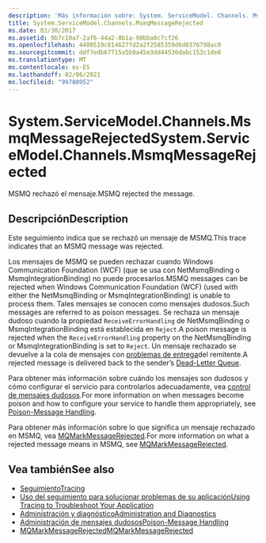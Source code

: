 ```yaml
---
description: 'Más información sobre: System. ServiceModel. Channels. MsmqMessageRejected'
title: System.ServiceModel.Channels.MsmqMessageRejected
ms.date: 03/30/2017
ms.assetid: 9b7c10a7-2af6-44a2-8b1a-90bba0c7cf26
ms.openlocfilehash: 4400519c814627fd2a2f2585359d6d6376798ac0
ms.sourcegitcommit: ddf7edb67715a5b9a45e3dd44536dabc153c1de0
ms.translationtype: MT
ms.contentlocale: es-ES
ms.lasthandoff: 02/06/2021
ms.locfileid: "99780952"
---
```

# <a name="systemservicemodelchannelsmsmqmessagerejected"></a><span data-ttu-id="b13aa-103">System.ServiceModel.Channels.MsmqMessageRejected</span><span class="sxs-lookup"><span data-stu-id="b13aa-103">System.ServiceModel.Channels.MsmqMessageRejected</span></span>

<span data-ttu-id="b13aa-104">MSMQ rechazó el mensaje.</span><span class="sxs-lookup"><span data-stu-id="b13aa-104">MSMQ rejected the message.</span></span>  
  
## <a name="description"></a><span data-ttu-id="b13aa-105">Descripción</span><span class="sxs-lookup"><span data-stu-id="b13aa-105">Description</span></span>  

 <span data-ttu-id="b13aa-106">Este seguimiento indica que se rechazó un mensaje de MSMQ.</span><span class="sxs-lookup"><span data-stu-id="b13aa-106">This trace indicates that an MSMQ message was rejected.</span></span>  
  
 <span data-ttu-id="b13aa-107">Los mensajes de MSMQ se pueden rechazar cuando Windows Communication Foundation (WCF) (que se usa con NetMsmqBinding o MsmqIntegrationBinding) no puede procesarlos.</span><span class="sxs-lookup"><span data-stu-id="b13aa-107">MSMQ messages can be rejected when Windows Communication Foundation (WCF) (used with either the NetMsmqBinding or MsmqIntegrationBinding) is unable to process them.</span></span> <span data-ttu-id="b13aa-108">Tales mensajes se conocen como mensajes dudosos.</span><span class="sxs-lookup"><span data-stu-id="b13aa-108">Such messages are referred to as poison messages.</span></span> <span data-ttu-id="b13aa-109">Se rechaza un mensaje dudoso cuando la propiedad `ReceiveErrorHandling` de NetMsmqBinding o MsmqIntegrationBinding está establecida en `Reject`.</span><span class="sxs-lookup"><span data-stu-id="b13aa-109">A poison message is rejected when the `ReceiveErrorHandling` property on the NetMsmqBinding or MsmqIntegrationBinding is set to `Reject`.</span></span> <span data-ttu-id="b13aa-110">Un mensaje rechazado se devuelve a la cola de mensajes con [problemas de entrega](../../feature-details/using-dead-letter-queues-to-handle-message-transfer-failures.md)del remitente.</span><span class="sxs-lookup"><span data-stu-id="b13aa-110">A rejected message is delivered back to the sender’s [Dead-Letter Queue](../../feature-details/using-dead-letter-queues-to-handle-message-transfer-failures.md).</span></span>  
  
 <span data-ttu-id="b13aa-111">Para obtener más información sobre cuándo los mensajes son dudosos y cómo configurar el servicio para controlarlos adecuadamente, vea [control de mensajes dudosos](../../feature-details/poison-message-handling.md).</span><span class="sxs-lookup"><span data-stu-id="b13aa-111">For more information on when messages become poison and how to configure your service to handle them appropriately, see [Poison-Message Handling](../../feature-details/poison-message-handling.md).</span></span>  
  
 <span data-ttu-id="b13aa-112">Para obtener más información sobre lo que significa un mensaje rechazado en MSMQ, vea [MQMarkMessageRejected](/previous-versions/windows/desktop/msmq/ms707071(v=vs.85)).</span><span class="sxs-lookup"><span data-stu-id="b13aa-112">For more information on what a rejected message means in MSMQ, see [MQMarkMessageRejected](/previous-versions/windows/desktop/msmq/ms707071(v=vs.85)).</span></span>  
  
## <a name="see-also"></a><span data-ttu-id="b13aa-113">Vea también</span><span class="sxs-lookup"><span data-stu-id="b13aa-113">See also</span></span>

- [<span data-ttu-id="b13aa-114">Seguimiento</span><span class="sxs-lookup"><span data-stu-id="b13aa-114">Tracing</span></span>](index.md)
- [<span data-ttu-id="b13aa-115">Uso del seguimiento para solucionar problemas de su aplicación</span><span class="sxs-lookup"><span data-stu-id="b13aa-115">Using Tracing to Troubleshoot Your Application</span></span>](using-tracing-to-troubleshoot-your-application.md)
- [<span data-ttu-id="b13aa-116">Administración y diagnóstico</span><span class="sxs-lookup"><span data-stu-id="b13aa-116">Administration and Diagnostics</span></span>](../index.md)
- [<span data-ttu-id="b13aa-117">Administración de mensajes dudosos</span><span class="sxs-lookup"><span data-stu-id="b13aa-117">Poison-Message Handling</span></span>](../../feature-details/poison-message-handling.md)
- <span data-ttu-id="b13aa-118">[MQMarkMessageRejected](/previous-versions/windows/desktop/msmq/ms707071(v=vs.85))</span><span class="sxs-lookup"><span data-stu-id="b13aa-118">[MQMarkMessageRejected](/previous-versions/windows/desktop/msmq/ms707071(v=vs.85))</span></span>
